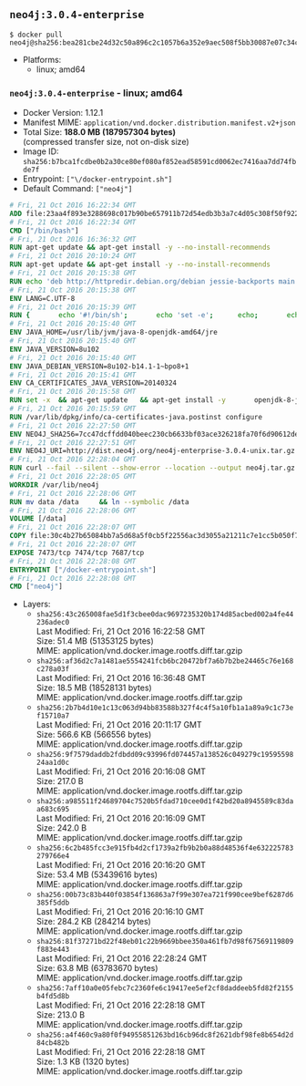 ## `neo4j:3.0.4-enterprise`

```console
$ docker pull neo4j@sha256:bea281cbe24d32c50a896c2c1057b6a352e9aec508f5bb30087e07c34cf5b649
```

-	Platforms:
	-	linux; amd64

### `neo4j:3.0.4-enterprise` - linux; amd64

-	Docker Version: 1.12.1
-	Manifest MIME: `application/vnd.docker.distribution.manifest.v2+json`
-	Total Size: **188.0 MB (187957304 bytes)**  
	(compressed transfer size, not on-disk size)
-	Image ID: `sha256:b7bca1fcdbe0b2a30ce80ef080af852ead58591cd0062ec7416aa7dd74fbde7f`
-	Entrypoint: `["\/docker-entrypoint.sh"]`
-	Default Command: `["neo4j"]`

```dockerfile
# Fri, 21 Oct 2016 16:22:34 GMT
ADD file:23aa4f893e3288698c017b90be657911b72d54edb3b3a7c4d05c308f50f9228f in / 
# Fri, 21 Oct 2016 16:22:34 GMT
CMD ["/bin/bash"]
# Fri, 21 Oct 2016 16:36:32 GMT
RUN apt-get update && apt-get install -y --no-install-recommends 		ca-certificates 		curl 		wget 	&& rm -rf /var/lib/apt/lists/*
# Fri, 21 Oct 2016 20:10:24 GMT
RUN apt-get update && apt-get install -y --no-install-recommends 		bzip2 		unzip 		xz-utils 	&& rm -rf /var/lib/apt/lists/*
# Fri, 21 Oct 2016 20:15:38 GMT
RUN echo 'deb http://httpredir.debian.org/debian jessie-backports main' > /etc/apt/sources.list.d/jessie-backports.list
# Fri, 21 Oct 2016 20:15:38 GMT
ENV LANG=C.UTF-8
# Fri, 21 Oct 2016 20:15:39 GMT
RUN { 		echo '#!/bin/sh'; 		echo 'set -e'; 		echo; 		echo 'dirname "$(dirname "$(readlink -f "$(which javac || which java)")")"'; 	} > /usr/local/bin/docker-java-home 	&& chmod +x /usr/local/bin/docker-java-home
# Fri, 21 Oct 2016 20:15:40 GMT
ENV JAVA_HOME=/usr/lib/jvm/java-8-openjdk-amd64/jre
# Fri, 21 Oct 2016 20:15:40 GMT
ENV JAVA_VERSION=8u102
# Fri, 21 Oct 2016 20:15:40 GMT
ENV JAVA_DEBIAN_VERSION=8u102-b14.1-1~bpo8+1
# Fri, 21 Oct 2016 20:15:41 GMT
ENV CA_CERTIFICATES_JAVA_VERSION=20140324
# Fri, 21 Oct 2016 20:15:58 GMT
RUN set -x 	&& apt-get update 	&& apt-get install -y 		openjdk-8-jre-headless="$JAVA_DEBIAN_VERSION" 		ca-certificates-java="$CA_CERTIFICATES_JAVA_VERSION" 	&& rm -rf /var/lib/apt/lists/* 	&& [ "$JAVA_HOME" = "$(docker-java-home)" ]
# Fri, 21 Oct 2016 20:15:59 GMT
RUN /var/lib/dpkg/info/ca-certificates-java.postinst configure
# Fri, 21 Oct 2016 22:27:50 GMT
ENV NEO4J_SHA256=7cc47dcffdd040beec230cb6633bf03ace326218fa70f6d90612de057a6d61e2
# Fri, 21 Oct 2016 22:27:51 GMT
ENV NEO4J_URI=http://dist.neo4j.org/neo4j-enterprise-3.0.4-unix.tar.gz
# Fri, 21 Oct 2016 22:28:04 GMT
RUN curl --fail --silent --show-error --location --output neo4j.tar.gz $NEO4J_URI     && echo "$NEO4J_SHA256 neo4j.tar.gz" | sha256sum --check --quiet -     && tar --extract --file neo4j.tar.gz --directory /var/lib     && mv /var/lib/neo4j-* /var/lib/neo4j     && rm neo4j.tar.gz
# Fri, 21 Oct 2016 22:28:05 GMT
WORKDIR /var/lib/neo4j
# Fri, 21 Oct 2016 22:28:06 GMT
RUN mv data /data     && ln --symbolic /data
# Fri, 21 Oct 2016 22:28:06 GMT
VOLUME [/data]
# Fri, 21 Oct 2016 22:28:07 GMT
COPY file:30c4b27b65084bb7a5d68a5f0cb5f22556ac3d3055a21211c7e1cc5b050f77f4 in /docker-entrypoint.sh 
# Fri, 21 Oct 2016 22:28:07 GMT
EXPOSE 7473/tcp 7474/tcp 7687/tcp
# Fri, 21 Oct 2016 22:28:08 GMT
ENTRYPOINT ["/docker-entrypoint.sh"]
# Fri, 21 Oct 2016 22:28:08 GMT
CMD ["neo4j"]
```

-	Layers:
	-	`sha256:43c265008fae5d1f3cbee0dac9697235320b174d85acbed002a4fe44236adec0`  
		Last Modified: Fri, 21 Oct 2016 16:22:58 GMT  
		Size: 51.4 MB (51353125 bytes)  
		MIME: application/vnd.docker.image.rootfs.diff.tar.gzip
	-	`sha256:af36d2c7a1481ae5554241fcb6bc20472bf7a6b7b2be24465c76e168c278a03f`  
		Last Modified: Fri, 21 Oct 2016 16:36:48 GMT  
		Size: 18.5 MB (18528131 bytes)  
		MIME: application/vnd.docker.image.rootfs.diff.tar.gzip
	-	`sha256:2b7b4d10e1c13c063d94bb83588b327f4c4f5a10fb1a1a89a9c1c73ef15710a7`  
		Last Modified: Fri, 21 Oct 2016 20:11:17 GMT  
		Size: 566.6 KB (566556 bytes)  
		MIME: application/vnd.docker.image.rootfs.diff.tar.gzip
	-	`sha256:9f7579daddb2fdbdd09c93996fd074457a138526c049279c1959559824aa1d0c`  
		Last Modified: Fri, 21 Oct 2016 20:16:08 GMT  
		Size: 217.0 B  
		MIME: application/vnd.docker.image.rootfs.diff.tar.gzip
	-	`sha256:a985511f24689704c7520b5fdad710cee0d1f42bd20a8945589c83daa683c695`  
		Last Modified: Fri, 21 Oct 2016 20:16:09 GMT  
		Size: 242.0 B  
		MIME: application/vnd.docker.image.rootfs.diff.tar.gzip
	-	`sha256:6c2b485fcc3e915fb4d2cf1739a2fb9b2b0a88d48536f4e632225783279766e4`  
		Last Modified: Fri, 21 Oct 2016 20:16:20 GMT  
		Size: 53.4 MB (53439616 bytes)  
		MIME: application/vnd.docker.image.rootfs.diff.tar.gzip
	-	`sha256:00b73c83b440f03854f136863a7f99e307ea721f990cee9bef6287d6385f5ddb`  
		Last Modified: Fri, 21 Oct 2016 20:16:10 GMT  
		Size: 284.2 KB (284214 bytes)  
		MIME: application/vnd.docker.image.rootfs.diff.tar.gzip
	-	`sha256:81f37271bd22f48eb01c22b9669bbee350a461fb7d98f67569119809f883e443`  
		Last Modified: Fri, 21 Oct 2016 22:28:24 GMT  
		Size: 63.8 MB (63783670 bytes)  
		MIME: application/vnd.docker.image.rootfs.diff.tar.gzip
	-	`sha256:7aff10a0e05febc7c2360fe6c19417ee5ef2cf8daddeeb5fd82f2155b4fd5d8b`  
		Last Modified: Fri, 21 Oct 2016 22:28:18 GMT  
		Size: 213.0 B  
		MIME: application/vnd.docker.image.rootfs.diff.tar.gzip
	-	`sha256:a4f460c9a80f0f94955851263bd16cb96dc8f2621dbf98fe8b654d2d84cb482b`  
		Last Modified: Fri, 21 Oct 2016 22:28:18 GMT  
		Size: 1.3 KB (1320 bytes)  
		MIME: application/vnd.docker.image.rootfs.diff.tar.gzip
